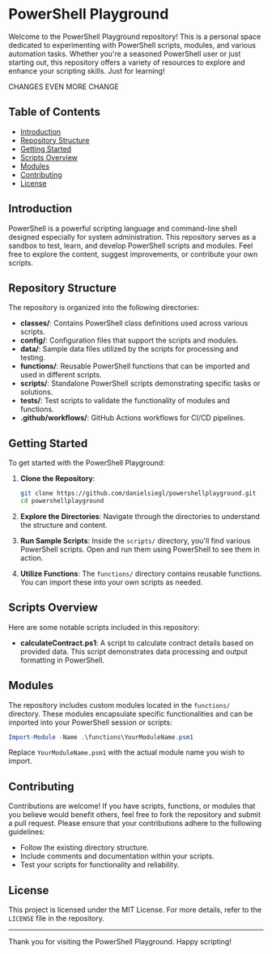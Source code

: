 # PowerShell Playground

Welcome to the PowerShell Playground repository! This is a personal space dedicated to experimenting with PowerShell scripts, modules, and various automation tasks. Whether you're a seasoned PowerShell user or just starting out, this repository offers a variety of resources to explore and enhance your scripting skills. Just for learning!

CHANGES
EVEN MORE CHANGE

## Table of Contents

- [Introduction](https://chatgpt.com/c/67cefe0b-494c-8002-8a89-3ad66015c66f#introduction)
- [Repository Structure](https://chatgpt.com/c/67cefe0b-494c-8002-8a89-3ad66015c66f#repository-structure)
- [Getting Started](https://chatgpt.com/c/67cefe0b-494c-8002-8a89-3ad66015c66f#getting-started)
- [Scripts Overview](https://chatgpt.com/c/67cefe0b-494c-8002-8a89-3ad66015c66f#scripts-overview)
- [Modules](https://chatgpt.com/c/67cefe0b-494c-8002-8a89-3ad66015c66f#modules)
- [Contributing](https://chatgpt.com/c/67cefe0b-494c-8002-8a89-3ad66015c66f#contributing)
- [License](https://chatgpt.com/c/67cefe0b-494c-8002-8a89-3ad66015c66f#license)

## Introduction

PowerShell is a powerful scripting language and command-line shell designed especially for system administration. This repository serves as a sandbox to test, learn, and develop PowerShell scripts and modules. Feel free to explore the content, suggest improvements, or contribute your own scripts.

## Repository Structure

The repository is organized into the following directories:

- **classes/**: Contains PowerShell class definitions used across various scripts.
- **config/**: Configuration files that support the scripts and modules.
- **data/**: Sample data files utilized by the scripts for processing and testing.
- **functions/**: Reusable PowerShell functions that can be imported and used in different scripts.
- **scripts/**: Standalone PowerShell scripts demonstrating specific tasks or solutions.
- **tests/**: Test scripts to validate the functionality of modules and functions.
- **.github/workflows/**: GitHub Actions workflows for CI/CD pipelines.

## Getting Started

To get started with the PowerShell Playground:

1. **Clone the Repository**:
    
    ```bash
    git clone https://github.com/danielsiegl/powershellplayground.git
    cd powershellplayground
    ```
    
2. **Explore the Directories**: Navigate through the directories to understand the structure and content.
    
3. **Run Sample Scripts**: Inside the `scripts/` directory, you'll find various PowerShell scripts. Open and run them using PowerShell to see them in action.
    
4. **Utilize Functions**: The `functions/` directory contains reusable functions. You can import these into your own scripts as needed.
    

## Scripts Overview

Here are some notable scripts included in this repository:

- **calculateContract.ps1**: A script to calculate contract details based on provided data. This script demonstrates data processing and output formatting in PowerShell.

## Modules

The repository includes custom modules located in the `functions/` directory. These modules encapsulate specific functionalities and can be imported into your PowerShell session or scripts:

```powershell
Import-Module -Name .\functions\YourModuleName.psm1
```

Replace `YourModuleName.psm1` with the actual module name you wish to import.

## Contributing

Contributions are welcome! If you have scripts, functions, or modules that you believe would benefit others, feel free to fork the repository and submit a pull request. Please ensure that your contributions adhere to the following guidelines:

- Follow the existing directory structure.
- Include comments and documentation within your scripts.
- Test your scripts for functionality and reliability.

## License

This project is licensed under the MIT License. For more details, refer to the `LICENSE` file in the repository.

---

Thank you for visiting the PowerShell Playground. Happy scripting!


